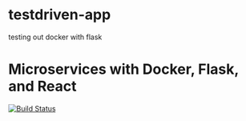 # testdriven-app
testing out docker with flask 
# Microservices with Docker, Flask, and React

[![Build Status](https://travis-ci.com/DSRoden/testdriven-app.svg?branch=master)](https://travis-ci.com/DSRoden/testdriven-app)
